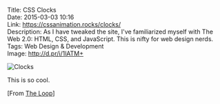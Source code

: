 Title: CSS Clocks  
Date: 2015-03-03 10:16  
Link: https://cssanimation.rocks/clocks/  
Description: As I have tweaked the site, I've familiarized myself with The Web 2.0: HTML, CSS, and JavaScript. This is nifty for web design nerds.  
Tags: Web Design & Development  
Image: http://d.pr/i/1lATM+  

![Clocks][cssa]

This is so cool.

[From [The Loop][loopinsight]]

[cssa]: http://d.pr/i/1lATM+ "Clocks"
[loopinsight]: http://www.loopinsight.com/2015/03/03/css-clocks/